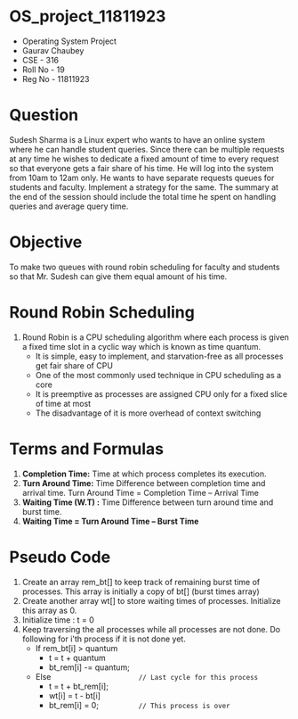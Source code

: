 # OS_project_11811923
- Operating System Project
- Gaurav Chaubey
- CSE - 316
- Roll No - 19
- Reg No - 11811923 



# Question
Sudesh Sharma is a Linux expert who wants to have an online system where he can handle student queries. Since there can be multiple requests at any time he wishes to dedicate a fixed amount of time to every request so that everyone gets a fair share of his time. He will log into the system from 10am to 12am only. He wants to have separate requests queues for students and faculty. Implement a strategy for the same. The summary at the end of the session should include the total time he spent on handling queries and average query time.


# Objective
To make two queues with round robin scheduling for faculty and students so that Mr. Sudesh can give them equal amount of his time.


# Round Robin Scheduling
1. Round Robin is a CPU scheduling algorithm where each process is given a fixed time slot in a cyclic way which is known as time          quantum.
   - It is simple, easy to implement, and starvation-free as all processes get fair share of CPU
   - One of the most commonly used technique in CPU scheduling as a core
   - It is preemptive as processes are assigned CPU only for a fixed slice of time at most
   - The disadvantage of it is more overhead of context switching


# Terms and Formulas
1. **Completion Time:** Time at which process completes its execution.
2. **Turn Around Time:** Time Difference between completion time and arrival time. Turn Around Time = Completion Time – Arrival Time
3. **Waiting Time (W.T) :** Time Difference between turn around time and burst time.
4. **Waiting Time = Turn Around Time – Burst Time**


# Pseudo Code
1. Create an array rem_bt[] to keep track of remaining burst time of processes. This array is initially a copy of bt[] (burst times array)
2. Create another array wt[] to store waiting times of processes. Initialize this array as 0.
3. Initialize time : t = 0
4. Keep traversing the all processes while all processes are not done. Do following for i'th process if it is not done yet.
   - If rem_bt[i] > quantum
     - t = t + quantum
     - bt_rem[i] -= quantum;
   - Else```                      // Last cycle for this process```
     - t = t + bt_rem[i];
     - wt[i] = t - bt[i]
     - bt_rem[i] = 0;```          // This process is over```
